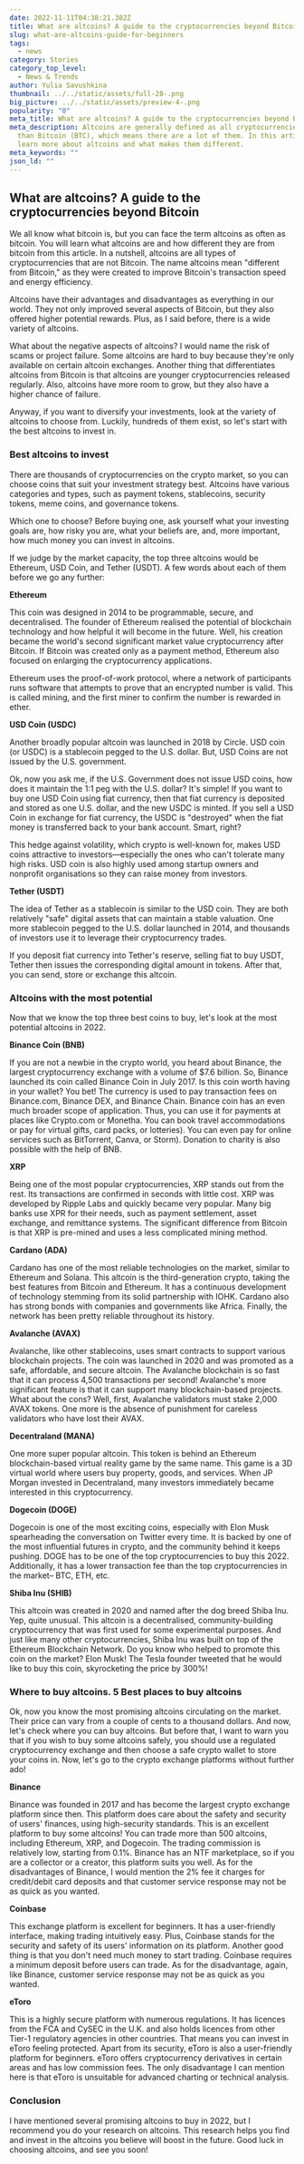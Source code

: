 ```yaml
---
date: 2022-11-11T04:38:21.382Z
title: What are altcoins? A guide to the cryptocurrencies beyond Bitcoin
slug: what-are-altcoins-guide-for-beginners
tags:
  - news
category: Stories
category_top_level:
  - News & Trends
author: Yulia Savushkina
thumbnail: ../../static/assets/full-28-.png
big_picture: ../../static/assets/preview-4-.png
popularity: "0"
meta_title: What are altcoins? A guide to the cryptocurrencies beyond Bitcoin
meta_description: Altcoins are generally defined as all cryptocurrencies other
  than Bitcoin (BTC), which means there are a lot of them. In this article,
  learn more about altcoins and what makes them different.
meta_keywords: ""
json_ld: ""
---
```

## What are altcoins? A guide to the cryptocurrencies beyond Bitcoin

We all know what bitcoin is, but you can face the term altcoins as often as bitcoin. You will learn what altcoins are and how different they are from bitcoin from this article.
In a nutshell, altcoins are all types of cryptocurrencies that are not Bitcoin. The name altcoins mean "different from Bitcoin," as they were created to improve Bitcoin's transaction speed and energy efficiency. 

Altcoins have their advantages and disadvantages as everything in our world. They not only improved several aspects of Bitcoin, but they also offered higher potential rewards. Plus, as I said before, there is a wide variety of altcoins. 

What about the negative aspects of altcoins? I would name the risk of scams or project failure. Some altcoins are hard to buy because they're only available on certain altcoin exchanges. Another thing that differentiates altcoins from Bitcoin is that altcoins are younger cryptocurrencies released regularly. Also, altcoins have more room to grow, but they also have a higher chance of failure.

Anyway, if you want to diversify your investments, look at the variety of altcoins to choose from. Luckily, hundreds of them exist, so let's start with the best altcoins to invest in.

### Best altcoins to invest

There are thousands of cryptocurrencies on the crypto market, so you can choose coins that suit your investment strategy best. Altcoins have various categories and types, such as payment tokens, stablecoins, security tokens, meme coins, and governance tokens. 

Which one to choose? Before buying one, ask yourself what your investing goals are, how risky you are, what your beliefs are, and, more important, how much money you can invest in altcoins. 

If we judge by the market capacity, the top three altcoins would be Ethereum, USD Coin, and Tether (USDT). A few words about each of them before we go any further: 

**Ethereum** 

This coin was designed in 2014 to be programmable, secure, and decentralised. The founder of Ethereum realised the potential of blockchain technology and how helpful it will become in the future. Well, his creation became the world's second significant market value cryptocurrency after Bitcoin. If Bitcoin was created only as a payment method, Ethereum also focused on enlarging the cryptocurrency applications.  

Ethereum uses the proof-of-work protocol, where a network of participants runs software that attempts to prove that an encrypted number is valid. This is called mining, and the first miner to confirm the number is rewarded in ether. 

**USD Coin (USDC)**

Another broadly popular altcoin was launched in 2018 by Circle. USD coin (or USDC) is a stablecoin pegged to the U.S. dollar. But, USD Coins are not issued by the U.S. government. 

Ok, now you ask me, if the U.S. Government does not issue USD coins, how does it maintain the 1:1 peg with the U.S. dollar? It's simple! If you want to buy one USD Coin using fiat currency, then that fiat currency is deposited and stored as one U.S. dollar, and the new USDC is minted. If you sell a USD Coin in exchange for fiat currency, the USDC is "destroyed" when the fiat money is transferred back to your bank account. Smart, right?

This hedge against volatility, which crypto is well-known for, makes USD coins attractive to investors—especially the ones who can't tolerate many high risks. USD coin is also highly used among startup owners and nonprofit organisations so they can raise money from investors. 

**Tether (USDT)**

The idea of Tether as a stablecoin is similar to the USD coin. They are both relatively "safe" digital assets that can maintain a stable valuation. One more stablecoin pegged to the U.S. dollar launched in 2014, and thousands of investors use it to leverage their cryptocurrency trades.

If you deposit fiat currency into Tether's reserve, selling fiat to buy USDT, Tether then issues the corresponding digital amount in tokens. After that, you can send, store or exchange this altcoin.

### **Altcoins with the most potential**

Now that we know the top three best coins to buy, let's look at the most potential altcoins in 2022. 

**Binance Coin (BNB)**

If you are not a newbie in the crypto world, you heard about Binance, the largest cryptocurrency exchange with a volume of $7.6 billion. So, Binance launched its coin called Binance Coin in July 2017. Is this coin worth having in your wallet? You bet! The currency is used to pay transaction fees on Binance.com, Binance DEX, and Binance Chain. Binance coin has an even much broader scope of application. Thus, you can use it for payments at places like Crypto.com or Monetha. You can book travel accommodations or pay for virtual gifts, card packs, or lotteries). You can even pay for online services such as BitTorrent, Canva, or Storm). Donation to charity is also possible with the help of BNB.

**XRP**

Being one of the most popular cryptocurrencies, XRP stands out from the rest. Its transactions are confirmed in seconds with little cost.
XRP was developed by Ripple Labs and quickly became very popular. Many big banks use XPR for their needs, such as payment settlement, asset exchange, and remittance systems. The significant difference from Bitcoin is that XRP is pre-mined and uses a less complicated mining method.

**Cardano (ADA)**

Cardano has one of the most reliable technologies on the market, similar to Ethereum and Solana. This altcoin is the third-generation crypto, taking the best features from Bitcoin and Ethereum. It has a continuous development of technology stemming from its solid partnership with IOHK. Cardano also has strong bonds with companies and governments like Africa. Finally, the network has been pretty reliable throughout its history. 

**Avalanche (AVAX)**

Avalanche, like other stablecoins, uses smart contracts to support various blockchain projects. The coin was launched in 2020 and was promoted as a safe, affordable, and secure altcoin. The Avalanche blockchain is so fast that it can process 4,500 transactions per second! Avalanche's more significant feature is that it can support many blockchain-based projects.
What about the cons? Well, first, Avalanche validators must stake 2,000 AVAX tokens. One more is the absence of punishment for careless validators who have lost their AVAX. 

**Decentraland (MANA)**

One more super popular altcoin. This token is behind an Ethereum blockchain-based virtual reality game by the same name. This game is a 3D virtual world where users buy property, goods, and services. When JP Morgan invested in Decentraland, many investors immediately became interested in this cryptocurrency. 

**Dogecoin (DOGE)**

Dogecoin is one of the most exciting coins, especially with Elon Musk spearheading the conversation on Twitter every time. It is backed by one of the most influential futures in crypto, and the community behind it keeps pushing. DOGE has to be one of the top cryptocurrencies to buy this 2022. Additionally, it has a lower transaction fee than the top cryptocurrencies in the market– BTC, ETH, etc. 

**Shiba Inu (SHIB)**

This altcoin was created in 2020 and named after the dog breed Shiba Inu. Yep, quite unusual. This altcoin is a decentralised, community-building cryptocurrency that was first used for some experimental purposes. And just like many other cryptocurrencies, Shiba Inu was built on top of the Ethereum Blockchain Network. Do you know who helped to promote this coin on the market? Elon Musk! The Tesla founder tweeted that he would like to buy this coin, skyrocketing the price by 300%!

### Where to buy altcoins. 5 Best places to buy altcoins

Ok, now you know the most promising altcoins circulating on the market. Their price can vary from a couple of cents to a thousand dollars. And now, let's check where you can buy altcoins. But before that, I want to warn you that if you wish to buy some altcoins safely, you should use a regulated cryptocurrency exchange and then choose a safe crypto wallet to store your coins in. Now, let's go to the crypto exchange platforms without further ado!

**Binance** 

Binance was founded in 2017 and has become the largest crypto exchange platform since then. This platform does care about the safety and security of users' finances, using high-security standards. This is an excellent platform to buy some altcoins! You can trade more than 500 altcoins, including Ethereum, XRP, and Dogecoin. The trading commission is relatively low, starting from 0.1%. Binance has an NTF marketplace, so if you are a collector or a creator, this platform suits you well. 
As for the disadvantages of Binance, I would mention the 2% fee it charges for credit/debit card deposits and that customer service response may not be as quick as you wanted. 

**Coinbase**

This exchange platform is excellent for beginners. It has a user-friendly interface, making trading intuitively easy. Plus, Coinbase stands for the security and safety of its users' information on its platform. Another good thing is that you don't need much money to start trading. Coinbase requires a minimum deposit before users can trade.
As for the disadvantage, again, like Binance, customer service response may not be as quick as you wanted. 

**eToro**

This is a highly secure platform with numerous regulations. It has licences from the FCA and CySEC in the U.K. and also holds licences from other Tier-1 regulatory agencies in other countries. That means you can invest in eToro feeling protected. 
Apart from its security, eToro is also a user-friendly platform for beginners. eToro offers cryptocurrency derivatives in certain areas and has low commission fees. The only disadvantage I can mention here is that eToro is ​​unsuitable for advanced charting or technical analysis. 

### Conclusion

I have mentioned several promising altcoins to buy in 2022, but I recommend you do your research on altcoins. This research helps you find and invest in the altcoins you believe will boost in the future. Good luck in choosing altcoins, and see you soon!